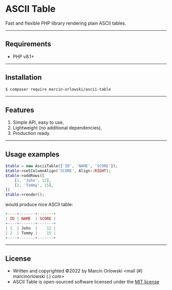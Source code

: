 # ASCII Table

Fast and flexible PHP library rendering plain ASCII tables.

---

## Requirements

* PHP v8.1+

---

## Installation

```bash
$ composer require marcin-orlowski/ascii-table
```

---

## Features

1. Simple API, easy to use,
1. Lightweight (no additional dependencies),
1. Production ready.

---

## Usage examples

```php
$table = new AsciiTable(['ID', 'NAME', 'SCORE']);
$table->setColumnAlign('SCORE', Align::RIGHT);
$table->addRows([
    [1, 'John', 12],
    [2, 'Tommy', 15],
])
$table->render();
```

would produce nice ASCII table:

```php
+----+-------+-------+
| ID | NAME  | SCORE |
+----+-------+-------+
| 1  | John  |    12 |
| 2  | Tommy |    15 |
+----+-------+-------+
```

---

## License

* Written and copyrighted &copy;2022 by Marcin Orlowski <mail (#) marcinorlowski (.) com>
* ASCII Table is open-sourced software licensed under the [MIT license](http://opensource.org/licenses/MIT)

